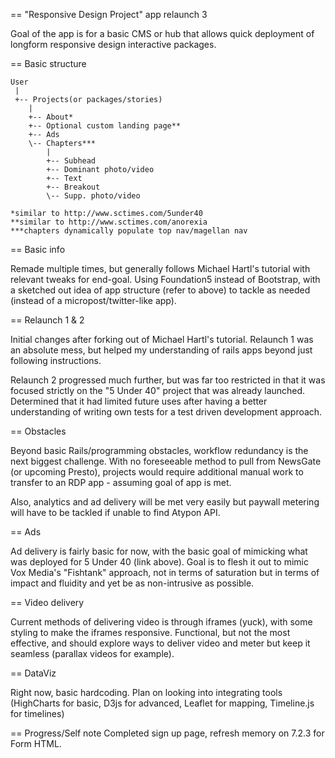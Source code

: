== "Responsive Design Project" app relaunch 3

Goal of the app is for a basic CMS or hub that allows quick deployment of longform responsive design interactive packages.

== Basic structure

```
User
 |
 +-- Projects(or packages/stories)
 	|
 	+-- About*
 	+-- Optional custom landing page**  
	+-- Ads  
	\-- Chapters***
  		|
 		+-- Subhead
 		+-- Dominant photo/video
 		+-- Text
 		+-- Breakout
 		\-- Supp. photo/video

*similar to http://www.sctimes.com/5under40
**similar to http://www.sctimes.com/anorexia
***chapters dynamically populate top nav/magellan nav
```

== Basic info

Remade multiple times, but generally follows Michael Hartl's tutorial with relevant tweaks for end-goal. Using Foundation5 instead of Bootstrap, with a sketched out idea of app structure (refer to above) to tackle as needed (instead of a micropost/twitter-like app). 

== Relaunch 1 & 2

Initial changes after forking out of Michael Hartl's tutorial. Relaunch 1 was an absolute mess, but helped my understanding of rails apps beyond just following instructions.

Relaunch 2 progressed much further, but was far too restricted in that it was focused strictly on the "5 Under 40" project that was already launched. Determined that it had limited future uses after having a better understanding of writing own tests for a test driven development approach.

== Obstacles

Beyond basic Rails/programming obstacles, workflow redundancy is the next biggest challenge. With no foreseeable method to pull from NewsGate (or upcoming Presto), projects would require additional manual work to transfer to an RDP app - assuming goal of app is met.

Also, analytics and ad delivery will be met very easily but paywall metering will have to be tackled if unable to find Atypon API.

== Ads

Ad delivery is fairly basic for now, with the basic goal of mimicking what was deployed for 5 Under 40 (link above). Goal is to flesh it out to mimic Vox Media's "Fishtank" approach, not in terms of saturation but in terms of impact and fluidity and yet be as non-intrusive as possible.

== Video delivery

Current methods of delivering video is through iframes (yuck), with some styling to make the iframes responsive. Functional, but not the most effective, and should explore ways to deliver video and meter but keep it seamless (parallax videos for example).

== DataViz

Right now, basic hardcoding. Plan on looking into integrating tools (HighCharts for basic, D3js for advanced, Leaflet for mapping, Timeline.js for timelines)

== Progress/Self note
Completed sign up page, refresh memory on 7.2.3 for Form HTML.
